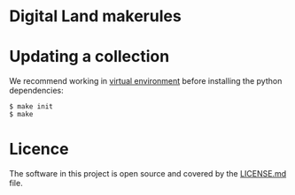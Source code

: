 # Digital Land makerules

# Updating a collection

We recommend working in [virtual environment](http://docs.python-guide.org/en/latest/dev/virtualenvs/) before installing the python dependencies:

    $ make init
    $ make

# Licence

The software in this project is open source and covered by the [LICENSE.md](LICENSE.md) file.

